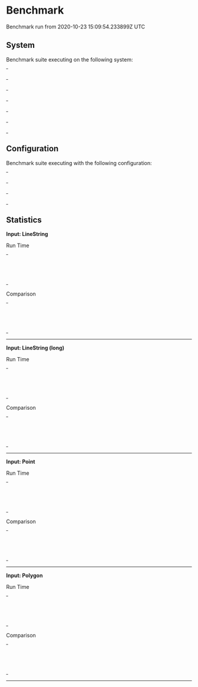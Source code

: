 
# Benchmark

Benchmark run from 2020-10-23 15:09:54.233899Z UTC

## System

Benchmark suite executing on the following system:

<table style="width: 1%">
  <tr>
    <th style="width: 1%; white-space: nowrap">Operating System</th>
    <td>macOS</td>
  </tr><tr>
    <th style="white-space: nowrap">CPU Information</th>
    <td style="white-space: nowrap">Intel(R) Core(TM) i7-4770HQ CPU @ 2.20GHz</td>
  </tr><tr>
    <th style="white-space: nowrap">Number of Available Cores</th>
    <td style="white-space: nowrap">8</td>
  </tr><tr>
    <th style="white-space: nowrap">Available Memory</th>
    <td style="white-space: nowrap">16 GB</td>
  </tr><tr>
    <th style="white-space: nowrap">Elixir Version</th>
    <td style="white-space: nowrap">1.11.1</td>
  </tr><tr>
    <th style="white-space: nowrap">Erlang Version</th>
    <td style="white-space: nowrap">23.1.1</td>
  </tr>
</table>

## Configuration

Benchmark suite executing with the following configuration:

<table style="width: 1%">
  <tr>
    <th style="width: 1%">:time</th>
    <td style="white-space: nowrap">10 s</td>
  </tr><tr>
    <th>:parallel</th>
    <td style="white-space: nowrap">1</td>
  </tr><tr>
    <th>:warmup</th>
    <td style="white-space: nowrap">2 s</td>
  </tr>
</table>

## Statistics




__Input: LineString__

Run Time

<table style="width: 1%">
  <tr>
    <th>Name</th>
    <th style="text-align: right">IPS</th>
    <th style="text-align: right">Average</th>
    <th style="text-align: right">Devitation</th>
    <th style="text-align: right">Median</th>
    <th style="text-align: right">99th&nbsp;%</th>
  </tr>

  <tr>
    <td style="white-space: nowrap">geometry</td>
    <td style="white-space: nowrap; text-align: right">478.42 K</td>
    <td style="white-space: nowrap; text-align: right">2.09 μs</td>
    <td style="white-space: nowrap; text-align: right">±2332.91%</td>
    <td style="white-space: nowrap; text-align: right">1.90 μs</td>
    <td style="white-space: nowrap; text-align: right">4.90 μs</td>
  </tr>

  <tr>
    <td style="white-space: nowrap">geo</td>
    <td style="white-space: nowrap; text-align: right">303.94 K</td>
    <td style="white-space: nowrap; text-align: right">3.29 μs</td>
    <td style="white-space: nowrap; text-align: right">±1331.04%</td>
    <td style="white-space: nowrap; text-align: right">2.90 μs</td>
    <td style="white-space: nowrap; text-align: right">6.90 μs</td>
  </tr>

</table>


Comparison

<table style="width: 1%">
  <tr>
    <th>Name</th>
    <th style="text-align: right">IPS</th>
    <th style="text-align: right">Slower</th>
  <tr>
    <td style="white-space: nowrap">geometry</td>
    <td style="white-space: nowrap;text-align: right">478.42 K</td>
    <td>&nbsp;</td>
  </tr>

  <tr>
    <td style="white-space: nowrap">geo</td>
    <td style="white-space: nowrap; text-align: right">303.94 K</td>
    <td style="white-space: nowrap; text-align: right">1.57x</td>
  </tr>

</table>



<hr/>


__Input: LineString (long)__

Run Time

<table style="width: 1%">
  <tr>
    <th>Name</th>
    <th style="text-align: right">IPS</th>
    <th style="text-align: right">Average</th>
    <th style="text-align: right">Devitation</th>
    <th style="text-align: right">Median</th>
    <th style="text-align: right">99th&nbsp;%</th>
  </tr>

  <tr>
    <td style="white-space: nowrap">geometry</td>
    <td style="white-space: nowrap; text-align: right">1.94 K</td>
    <td style="white-space: nowrap; text-align: right">516.72 μs</td>
    <td style="white-space: nowrap; text-align: right">±17.35%</td>
    <td style="white-space: nowrap; text-align: right">508.90 μs</td>
    <td style="white-space: nowrap; text-align: right">767.90 μs</td>
  </tr>

  <tr>
    <td style="white-space: nowrap">geo</td>
    <td style="white-space: nowrap; text-align: right">1.31 K</td>
    <td style="white-space: nowrap; text-align: right">762.90 μs</td>
    <td style="white-space: nowrap; text-align: right">±8.21%</td>
    <td style="white-space: nowrap; text-align: right">742.90 μs</td>
    <td style="white-space: nowrap; text-align: right">964.13 μs</td>
  </tr>

</table>


Comparison

<table style="width: 1%">
  <tr>
    <th>Name</th>
    <th style="text-align: right">IPS</th>
    <th style="text-align: right">Slower</th>
  <tr>
    <td style="white-space: nowrap">geometry</td>
    <td style="white-space: nowrap;text-align: right">1.94 K</td>
    <td>&nbsp;</td>
  </tr>

  <tr>
    <td style="white-space: nowrap">geo</td>
    <td style="white-space: nowrap; text-align: right">1.31 K</td>
    <td style="white-space: nowrap; text-align: right">1.48x</td>
  </tr>

</table>



<hr/>


__Input: Point__

Run Time

<table style="width: 1%">
  <tr>
    <th>Name</th>
    <th style="text-align: right">IPS</th>
    <th style="text-align: right">Average</th>
    <th style="text-align: right">Devitation</th>
    <th style="text-align: right">Median</th>
    <th style="text-align: right">99th&nbsp;%</th>
  </tr>

  <tr>
    <td style="white-space: nowrap">geometry</td>
    <td style="white-space: nowrap; text-align: right">1.16 M</td>
    <td style="white-space: nowrap; text-align: right">862.94 ns</td>
    <td style="white-space: nowrap; text-align: right">±3874.68%</td>
    <td style="white-space: nowrap; text-align: right">900 ns</td>
    <td style="white-space: nowrap; text-align: right">1900 ns</td>
  </tr>

  <tr>
    <td style="white-space: nowrap">geo</td>
    <td style="white-space: nowrap; text-align: right">1.10 M</td>
    <td style="white-space: nowrap; text-align: right">908.39 ns</td>
    <td style="white-space: nowrap; text-align: right">±4482.86%</td>
    <td style="white-space: nowrap; text-align: right">900 ns</td>
    <td style="white-space: nowrap; text-align: right">1900 ns</td>
  </tr>

</table>


Comparison

<table style="width: 1%">
  <tr>
    <th>Name</th>
    <th style="text-align: right">IPS</th>
    <th style="text-align: right">Slower</th>
  <tr>
    <td style="white-space: nowrap">geometry</td>
    <td style="white-space: nowrap;text-align: right">1.16 M</td>
    <td>&nbsp;</td>
  </tr>

  <tr>
    <td style="white-space: nowrap">geo</td>
    <td style="white-space: nowrap; text-align: right">1.10 M</td>
    <td style="white-space: nowrap; text-align: right">1.05x</td>
  </tr>

</table>



<hr/>


__Input: Polygon__

Run Time

<table style="width: 1%">
  <tr>
    <th>Name</th>
    <th style="text-align: right">IPS</th>
    <th style="text-align: right">Average</th>
    <th style="text-align: right">Devitation</th>
    <th style="text-align: right">Median</th>
    <th style="text-align: right">99th&nbsp;%</th>
  </tr>

  <tr>
    <td style="white-space: nowrap">geometry</td>
    <td style="white-space: nowrap; text-align: right">152.00 K</td>
    <td style="white-space: nowrap; text-align: right">6.58 μs</td>
    <td style="white-space: nowrap; text-align: right">±838.17%</td>
    <td style="white-space: nowrap; text-align: right">4.90 μs</td>
    <td style="white-space: nowrap; text-align: right">14.90 μs</td>
  </tr>

  <tr>
    <td style="white-space: nowrap">geo</td>
    <td style="white-space: nowrap; text-align: right">111.23 K</td>
    <td style="white-space: nowrap; text-align: right">8.99 μs</td>
    <td style="white-space: nowrap; text-align: right">±547.58%</td>
    <td style="white-space: nowrap; text-align: right">6.90 μs</td>
    <td style="white-space: nowrap; text-align: right">17.90 μs</td>
  </tr>

</table>


Comparison

<table style="width: 1%">
  <tr>
    <th>Name</th>
    <th style="text-align: right">IPS</th>
    <th style="text-align: right">Slower</th>
  <tr>
    <td style="white-space: nowrap">geometry</td>
    <td style="white-space: nowrap;text-align: right">152.00 K</td>
    <td>&nbsp;</td>
  </tr>

  <tr>
    <td style="white-space: nowrap">geo</td>
    <td style="white-space: nowrap; text-align: right">111.23 K</td>
    <td style="white-space: nowrap; text-align: right">1.37x</td>
  </tr>

</table>



<hr/>

